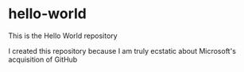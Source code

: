 # hello-world
This is the Hello World repository

I created this repository because I am truly ecstatic about Microsoft's acquisition of GitHub

